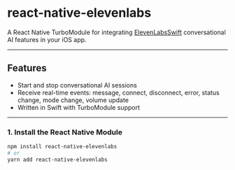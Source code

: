 # react-native-elevenlabs

A React Native TurboModule for integrating [ElevenLabsSwift](https://github.com/elevenlabs/ElevenLabsSwift) conversational AI features in your iOS app.

---

## Features

- Start and stop conversational AI sessions
- Receive real-time events: message, connect, disconnect, error, status change, mode change, volume update
- Written in Swift with TurboModule support

---

### 1. Install the React Native Module

```sh
npm install react-native-elevenlabs
# or
yarn add react-native-elevenlabs
